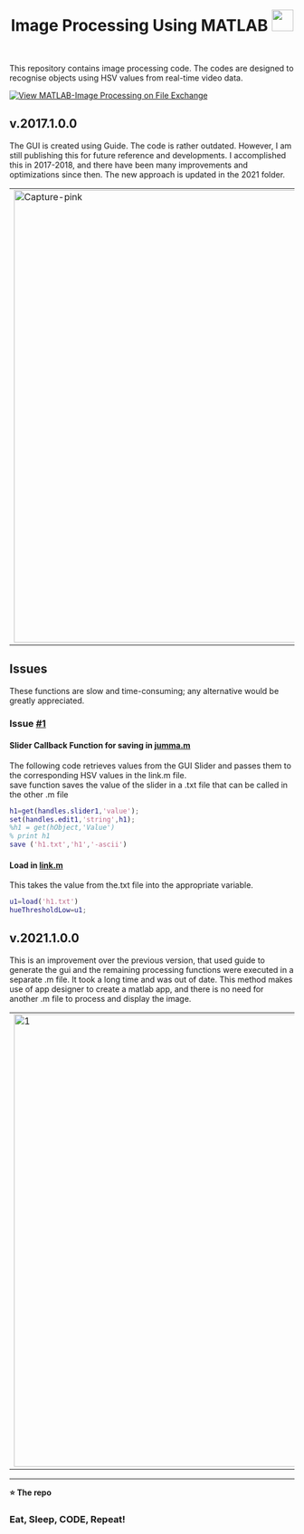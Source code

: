 <h1 align='center'> Image Processing Using MATLAB  <img height="38"  src="https://upload.wikimedia.org/wikipedia/commons/thumb/2/21/Matlab_Logo.png/667px-Matlab_Logo.png"> </h1> <br>



This repository contains image processing code. The codes are designed to recognise objects using HSV values from real-time video data. 



[![View MATLAB-Image Processing on File Exchange](https://www.mathworks.com/matlabcentral/images/matlab-file-exchange.svg)](https://in.mathworks.com/matlabcentral/fileexchange/99884-matlab-image-processing)


##  v.2017.1.0.0 

The GUI is created using Guide.
The code is rather outdated. However, I am still publishing this for future reference and developments. I accomplished this in 2017-2018, and there have been many improvements and optimizations since then. The new approach is updated in the 2021 folder.

<table>
  <tr>
<td><img src="https://i.ibb.co/FzQd9qV/Capture-pink.jpg" alt="Capture-pink" border="0"  width="800">

</tr>
</table>


## Issues
These functions are slow and time-consuming; any alternative would be greatly appreciated. <br>
### Issue [#1]( https://github.com/sahq-azhar/MATLAB-Image_Processing/issues/1)
#### Slider Callback Function for saving in [jumma.m](https://github.com/sahq-azhar/MATLAB-Image_Processing/blob/0d2d4a87f790af99a2afabff9eb14113adf14b26/2017/1_Getting%20HSV%20values%20from%20slider-GUI/jumma.m#L84-L88)

The following code retrieves values from the GUI Slider and passes them to the corresponding HSV values in the link.m file. <br>
save function saves the value of the slider in a .txt file that can be called in the other .m file <br>
```matlab
h1=get(handles.slider1,'value');
set(handles.edit1,'string',h1);
%h1 = get(hObject,'Value')
% print h1
save ('h1.txt','h1','-ascii')
```



#### Load in [link.m](https://github.com/sahq-azhar/MATLAB-Image_Processing/blob/210f26366a2d4df259afa53062949875da368dc5/2017/1_Getting%20HSV%20values%20from%20slider-GUI/link.m#L11-L12)
This takes the value from the.txt file into the appropriate variable.
```matlab
u1=load('h1.txt')
hueThresholdLow=u1;
```



##  v.2021.1.0.0 

This is an improvement over the previous version, that used guide to generate the gui and the remaining processing functions were executed in a separate .m file.
It took a long time and was out of date.
This method makes use of app designer to create a matlab app, and there is no need for another .m file to process and display the image.

<table>
  <tr>
<td><img src="https://i.ibb.co/zPW3DGh/1.jpg" alt="1" border="0"  width="800">


</tr>
</table>


----------------------------------------------

**⭐ The repo**



### Eat, Sleep, CODE, Repeat!





